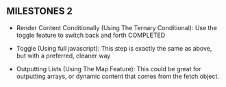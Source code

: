 ## MILESTONES 2
- Render Content Conditionally (Using The Ternary Conditional): Use the toggle feature to switch back and forth
COMPLETED

- Toggle (Using full javascript): This step is exactly the same as above, but with a preferred, cleaner way
- Outputting Lists (Using The Map Feature): This could be great for outputting arrays, or dynamic content that comes from the fetch object.
